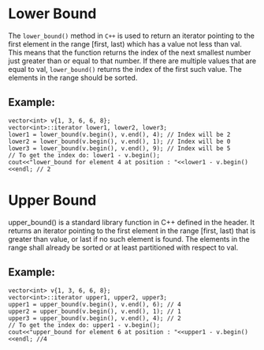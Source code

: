 # Lower Bound
 The `lower_bound()` method in `C++` is used to return an iterator pointing to the first element in the range [first, last) which has a value not less than val.
 This means that the function returns the index of the next smallest number just greater than or equal to that number. If there are multiple values that are equal to val, `lower_bound()` returns the index of the first such value.
 The elements in the range should be sorted.
 
## Example:
```
vector<int> v{1, 3, 6, 6, 8};
vector<int>::iterator lower1, lower2, lower3;
lower1 = lower_bound(v.begin(), v.end(), 4); // Index will be 2
lower2 = lower_bound(v.begin(), v.end(), 1); // Index will be 0
lower3 = lower_bound(v.begin(), v.end(), 9); // Index will be 5
// To get the index do: lower1 - v.begin();
cout<<"lower_bound for element 4 at position : "<<lower1 - v.begin()<<endl; // 2
```

# Upper Bound
upper_bound() is a standard library function in C++ defined in the header. It returns an iterator pointing to the first element in the range [first, last) that is greater than value, or last if no such element is found. The elements in the range shall already be sorted or at least partitioned with respect to val.

## Example:
```
vector<int> v{1, 3, 6, 6, 8};
vector<int>::iterator upper1, upper2, upper3;
upper1 = upper_bound(v.begin(), v.end(), 6); // 4
upper2 = upper_bound(v.begin(), v.end(), 1); // 1
upper3 = upper_bound(v.begin(), v.end(), 4); // 2
// To get the index do: upper1 - v.begin(); 
cout<<"upper_bound for element 6 at position : "<<upper1 - v.begin()<<endl; //4
```
